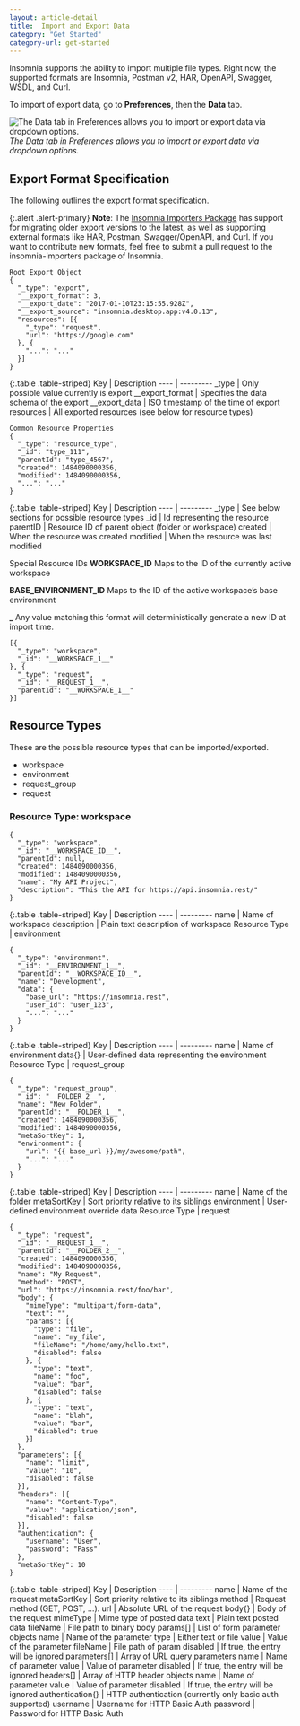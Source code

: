 ```yaml
---
layout: article-detail
title:  Import and Export Data
category: "Get Started"
category-url: get-started
---
```


Insomnia supports the ability to import multiple file types. Right now, the supported formats are Insomnia, Postman v2, HAR, OpenAPI, Swagger, WSDL, and Curl.

To import of export data, go to **Preferences**, then the **Data** tab. 

![The Data tab in Preferences allows you to import or export data via dropdown options.](/assets/images/import-export-data.png)
_The Data tab in Preferences allows you to import or export data via dropdown options._

## Export Format Specification

The following outlines the export format specification. 

{:.alert .alert-primary}
**Note**: The [Insomnia Importers Package](https://github.com/kong/insomnia/tree/develop/packages/insomnia-importers) has support for migrating older export versions to the latest, as well as supporting external formats like HAR, Postman, Swagger/OpenAPI, and Curl. If you want to contribute new formats, feel free to submit a pull request to the insomnia-importers package of Insomnia.

```
Root Export Object
{
  "_type": "export",
  "__export_format": 3,
  "__export_date": "2017-01-10T23:15:55.928Z",
  "__export_source": "insomnia.desktop.app:v4.0.13",
  "resources": [{
    "_type": "request",
    "url": "https://google.com"
  }, {
    "...": "..."
  }]
}
```

{:.table .table-striped}
Key | Description
---- | ---------
_type | Only possible value currently is export
__export_format | Specifies the data schema of the export
__export_data | ISO timestamp of the time of export
resources | All exported resources (see below for resource types)

```
Common Resource Properties
{
  "_type": "resource_type",
  "_id": "type_111",
  "parentId": "type_4567",
  "created": 1484090000356,
  "modified": 1484090000356,
  "...": "..."
}
```

{:.table .table-striped}
Key | Description
---- | ---------
_type | See below sections for possible resource types
_id | Id representing the resource
parentID | Resource ID of parent object (folder or workspace)
created | When the resource was created
modified | When the resource was last modified

Special Resource IDs
__WORKSPACE_ID__
Maps to the ID of the currently active workspace

__BASE_ENVIRONMENT_ID__
Maps to the ID of the active workspace’s base environment

__<NAME>_<NUMBER>__
Any value matching this format will deterministically generate a new ID at import time.

```
[{
  "_type": "workspace",
  "_id": "__WORKSPACE_1__"
}, {
  "_type": "request",
  "_id": "__REQUEST_1__",
  "parentId": "__WORKSPACE_1__"
}]
```

## Resource Types
These are the possible resource types that can be imported/exported.

* workspace
* environment
* request_group
* request

### Resource Type: workspace

```
{
  "_type": "workspace",
  "_id": "__WORKSPACE_ID__",
  "parentId": null,
  "created": 1484090000356,
  "modified": 1484090000356,
  "name": "My API Project",
  "description": "This the API for https://api.insomnia.rest/"
}
```

{:.table .table-striped}
Key | Description
---- | ---------
name | Name of workspace
description | Plain text description of workspace
Resource Type | environment

```
{
  "_type": "environment",
  "_id": "__ENVIRONMENT_1__",
  "parentId": "__WORKSPACE_ID__",
  "name": "Development",
  "data": {
    "base_url": "https://insomnia.rest",
    "user_id": "user_123",
    "...": "..."
  }
}
```

{:.table .table-striped}
Key | Description
---- | ---------
name | Name of environment
data{} | User-defined data representing the environment
Resource Type | request_group

```
{
  "_type": "request_group",
  "_id": "__FOLDER_2__",
  "name": "New Folder",
  "parentId": "__FOLDER_1__",
  "created": 1484090000356,
  "modified": 1484090000356,
  "metaSortKey": 1,
  "environment": {
    "url": "{{ base_url }}/my/awesome/path",
    "...": "..."
  }
}
```

{:.table .table-striped}
Key | Description
---- | ---------
name | Name of the folder
metaSortKey | Sort priority relative to its siblings
environment |  User-defined environment override data
Resource Type | request

```
{
  "_type": "request",
  "_id": "__REQUEST_1__",
  "parentId": "__FOLDER_2__",
  "created": 1484090000356,
  "modified": 1484090000356,
  "name": "My Request",
  "method": "POST",
  "url": "https://insomnia.rest/foo/bar",
  "body": {
    "mimeType": "multipart/form-data",
    "text": "",
    "params": [{
      "type": "file",
      "name": "my_file",
      "fileName": "/home/amy/hello.txt",
      "disabled": false
    }, {
      "type": "text",
      "name": "foo",
      "value": "bar",
      "disabled": false
    }, {
      "type": "text",
      "name": "blah",
      "value": "bar",
      "disabled": true
    }]
  },
  "parameters": [{
    "name": "limit",
    "value": "10",
    "disabled": false
  }],
  "headers": [{
    "name": "Content-Type",
    "value": "application/json",
    "disabled": false
  }],
  "authentication": {
    "username": "User",
    "password": "Pass"
  },
  "metaSortKey": 10
}
```

{:.table .table-striped}
Key | Description
---- | ---------
name | Name of the request
metaSortKey | Sort priority relative to its siblings
method | Request method (GET, POST, …).
url | Absolute URL of the request
body{} | Body of the request
mimeType | Mime type of posted data
text | Plain text posted data
fileName | File path to binary body
params[] | List of form parameter objects
name | Name of the parameter
type | Either text or file
value | Value of the parameter
fileName | File path of param
disabled | If true, the entry will be ignored
parameters[] | Array of URL query parameters
name | Name of parameter
value | Value of parameter
disabled | If true, the entry will be ignored
headers[] | Array of HTTP header objects
name | Name of parameter
value | Value of parameter
disabled | If true, the entry will be ignored
authentication{} | HTTP authentication (currently only basic auth supported)
username | Username for HTTP Basic Auth
password | Password for HTTP Basic Auth